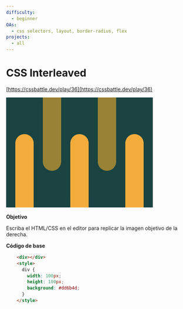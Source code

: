 ```yaml
---
difficulty:
  - beginner
OAs:
  - css selectors, layout, border-radius, flex
projects:
  - all
---
```


# CSS Interleaved

[https://cssbattle.dev/play/36](https://cssbattle.dev/play/36)

![](css_interleaved.png)

__Objetivo__

Escriba el HTML/CSS en el editor para replicar la imagen objetivo de la derecha.

__Código de base__

```html
    <div></div>
    <style>
      div {
        width: 100px;
        height: 100px;
        background: #dd6b4d;
      }
    </style>
```
